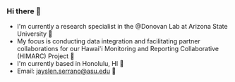 ### Hi there :wave: 

* I'm currently a research specialist in the @Donovan Lab at Arizona State University 🐠   
* My focus is conducting data integration and facilitating partner collaborations for our Hawai'i Monitoring and Reporting Collaborative (HIMARC) Project 🌊
* I'm currently based in Honolulu, HI 🌴   
* Email: jayslen.serrano@asu.edu 📧

<!--
**jayslensserrano/jayslensserrano** is a ✨ _special_ ✨ repository because its `README.md` (this file) appears on your GitHub profile.

Here are some ideas to get you started:

- 🔭 I’m currently working on ...
- 🌱 I’m currently learning ...
- 👯 I’m looking to collaborate on ...
- 🤔 I’m looking for help with ...
- 💬 Ask me about ...
- 📫 How to reach me: ...
- 😄 Pronouns: ...
- ⚡ Fun fact: ...
-->
